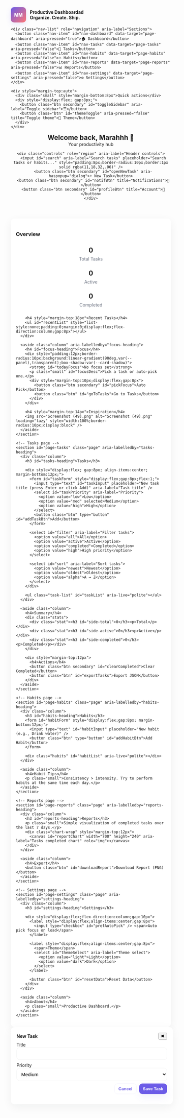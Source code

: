 <!doctype html>
<html lang="en">
<head>
<meta charset="utf-8" />
<meta name="viewport" content="width=device-width,initial-scale=1" />
<title>ProdDash — Productivity Dashboard</title>
<meta name="color-scheme" content="light dark">
<style>
  /* ===== Theme variables ===== */
  :root{
    --bg: #f6f7fb;
    --panel: #ffffff;
    --muted: #6b7280;
    --accent: #6c5ce7;
    --accent-2: #ff7675;
    --success: #22c55e;
    --danger: #ff4d6d;
    --card-shadow: 0 8px 30px rgba(24, 28, 40, .06);
    --glass: rgba(255,255,255,0.6);
    --radius: 12px;
    --focus: 3px solid rgba(108,92,231,.12);
    --max-width: 1200px;
    --transition: 200ms ease;
  }
  html[data-theme='dark']{
    --bg: #071022;
    --panel: linear-gradient(180deg,#071827,#071022);
    --muted: #98a1b3;
    --accent: #7c6cff;
    --accent-2: #ff7f93;
    --card-shadow: 0 12px 36px rgba(2,6,12,.6);
    --glass: rgba(255,255,255,0.02);
    --focus: 3px solid rgba(124,108,255,.12);
  }

  /* ===== Base ===== */
  *{box-sizing:border-box}
  html,body{height:100%}
  body{
    margin:0;
    font-family: Inter, ui-sans-serif, system-ui, -apple-system, "Segoe UI", Roboto, "Helvetica Neue", Arial;
    background: var(--bg);
    color: #0b1220;
    -webkit-font-smoothing:antialiased;
    -moz-osx-font-smoothing:grayscale;
    transition: background var(--transition), color var(--transition);
  }
  html[data-theme='dark'] body { color:#e6eef8; }

  /* App grid */
  .app {
    max-width: var(--max-width);
    margin: 22px auto;
    display: grid;
    grid-template-columns: 260px 1fr;
    gap: 18px;
    padding: 16px;
    align-items:start;
  }

  /* Sidebar */
  nav.sidebar {
    background: var(--panel);
    border-radius: var(--radius);
    box-shadow: var(--card-shadow);
    padding: 18px;
    display:flex;
    flex-direction:column;
    gap:12px;
    min-height: 640px;
  }
  .brand { display:flex; gap:12px; align-items:center; font-weight:700; }
  .logo { width:48px; height:48px; border-radius:10px; background:linear-gradient(135deg,var(--accent),var(--accent-2)); color:#fff; display:grid; place-items:center; font-weight:800; box-shadow:0 6px 18px rgba(108,92,231,.14); }
  .nav-list { display:flex; flex-direction:column; gap:8px; margin-top:6px; }
  .nav-item {
    display:flex; align-items:center; gap:12px; padding:10px; border-radius:10px; background:transparent; border:none; cursor:pointer; text-align:left; font-weight:600;
    transition: background var(--transition), transform 140ms;
  }
  .nav-item:hover{ background:var(--glass); transform:translateY(-2px); }
  .nav-item[aria-pressed="true"]{ box-shadow: var(--focus); background:linear-gradient(90deg, rgba(124,108,255,0.06), transparent); }

  .small { font-size:0.86rem; color:var(--muted); }

  /* Header */
  header.topbar {
    grid-column: 1 / -1;
    display:flex;
    justify-content:space-between;
    align-items:center;
    gap:12px;
    margin-bottom:4px;
  }
  .controls { display:flex; gap:10px; align-items:center; }
  .btn {
    border: none; background: var(--accent); color: #fff; padding:8px 12px; border-radius:10px; cursor:pointer; font-weight:700; box-shadow: 0 10px 24px rgba(108,92,231,.08);
    transition: transform 120ms, box-shadow 160ms;
  }
  .btn.secondary{ background: transparent; color:var(--accent); border:1px solid rgba(108,92,231,.08); box-shadow:none; font-weight:600; }
  .btn:active{ transform: translateY(1px) }

  /* Main layout */
  main.dashboard {
    min-height: 640px;
    display:grid;
    gap:20px;
    grid-template-columns: 1fr 360px;
    align-items:start;
  }
  .column {
    background: var(--panel);
    border-radius: var(--radius);
    padding:16px;
    box-shadow: var(--card-shadow);
  }

  /* Cards & components */
  .stats { display:flex; gap:12px; }
  .stat { flex:1; padding:12px; border-radius:10px; background: linear-gradient(180deg, rgba(255,255,255,0.6), rgba(255,255,255,0.02)); text-align:center; }
  .stat h3{ margin:0; font-size:1.3rem }
  .stat p{ margin:6px 0 0; color:var(--muted) }

  /* Task list */
  form#taskForm { display:flex; gap:8px; align-items:center; margin-bottom:12px; }
  input[type="text"], textarea, select, input[type="date"] {
    padding:10px; border-radius:10px; border:1px solid rgba(11,18,32,.06); background:transparent; font-size:0.95rem; outline:none; flex:1;
  }
  input:focus, textarea:focus, select:focus { box-shadow: var(--focus); border-color:var(--accent); }
  ul.task-list { list-style:none; padding:0; margin:0; display:flex; flex-direction:column; gap:10px; }
  li.task { display:flex; gap:12px; align-items:center; padding:12px; border-radius:10px; border:1px solid rgba(11,18,32,.04); }
  .task .meta { flex:1 }
  .task h4{ margin:0; font-size:1rem }
  .task p{ margin:6px 0 0; color:var(--muted); font-size:0.88rem }

  .chip { padding:6px 8px; border-radius:8px; font-size:0.78rem; color:#fff; background:var(--accent); }

  /* Modal backdrop */
  .modal-backdrop { position:fixed; inset:0; display:none; align-items:center; justify-content:center; background:rgba(2,6,23,.45); z-index:9999; }
  .modal { width:520px; max-width:94%; background:var(--panel); padding:18px; border-radius:12px; box-shadow:var(--card-shadow); }
  .modal header { display:flex; justify-content:space-between; align-items:center; margin-bottom:8px; }

  /* pages wrapper */
  .page { display:none; }
  .page.active { display:block; }

  /* habit list */
  .habits { display:flex; flex-direction:column; gap:10px; }
  .habit { display:flex; justify-content:space-between; align-items:center; padding:10px; border-radius:10px; background:linear-gradient(90deg, rgba(255,255,255,0.4), transparent); }

  /* reports */
  .chart-wrap{ padding:12px; border-radius:10px; background:linear-gradient(180deg, rgba(255,255,255,0.6), rgba(255,255,255,0.02)); box-shadow:var(--card-shadow); }

  /* responsive */
  @media (max-width: 980px){
    .app{ grid-template-columns:1fr; padding:12px }
    nav.sidebar{ display:none }
    main.dashboard{ grid-template-columns:1fr }
  }
  @media (max-width:520px){
    .stats{ flex-direction:column }
    header.topbar{ flex-direction:column; align-items:flex-start; gap:12px }
    .controls{ width:100%; justify-content:space-between }
  }

  /* accessibility helper */
  .sr-only{ position:absolute; left:-9999px; width:1px; height:1px; overflow:hidden }
  /* small niceties */
  a { color:inherit; text-decoration:none }
  button:focus { outline:none; box-shadow:var(--focus) }
</style>
</head>
<body>
<script>
  // initial theme from localStorage
  const saved = localStorage.getItem('pd-theme') || 'light';
  document.documentElement.setAttribute('data-theme', saved);
</script>

<div class="app" role="application" aria-labelledby="app-title">
  <!-- Sidebar -->
  <nav class="sidebar" aria-label="Main navigation">
    <div class="brand" tabindex="0">
      <div class="logo" aria-hidden="true">MM</div>
      <div>
        <div id="app-title">Productive Dashboardad</div>
        <div class="small">Organize. Create. Ship.</div>
      </div>
    </div>

    <div class="nav-list" role="navigation" aria-label="Sections">
      <button class="nav-item" id="nav-dashboard" data-target="page-dashboard" aria-pressed="true">🏠 Dashboard</button>
      <button class="nav-item" id="nav-tasks" data-target="page-tasks" aria-pressed="false">📝 Tasks</button>
      <button class="nav-item" id="nav-habits" data-target="page-habits" aria-pressed="false">🔥 Habits</button>
      <button class="nav-item" id="nav-reports" data-target="page-reports" aria-pressed="false">📊 Reports</button>
      <button class="nav-item" id="nav-settings" data-target="page-settings" aria-pressed="false">⚙️ Settings</button>
    </div>

    <div style="margin-top:auto">
      <div class="small" style="margin-bottom:8px">Quick actions</div>
      <div style="display:flex; gap:8px;">
        <button class="btn secondary" id="toggleSidebar" aria-label="Toggle sidebar">☰</button>
        <button class="btn" id="themeToggle" aria-pressed="false" title="Toggle theme">🌙 Theme</button>
      </div>
    </div>
  </nav>

  <!-- Header -->
  <header class="topbar" role="banner">
    <div>
      <h2 style="margin:0">Welcome back, Marahhh 👋</h2>
      <div class="small">Your productivity hub</div>
    </div>

    <div class="controls" role="region" aria-label="Header controls">
      <input id="search" aria-label="Search tasks" placeholder="Search tasks or habits..." style="padding:8px;border-radius:10px;border:1px solid rgba(11,18,32,.06)" />
      <button class="btn secondary" id="openNewTask" aria-haspopup="dialog">+ New Task</button>
      <button class="btn secondary" id="notifBtn" title="Notifications">🔔</button>
      <button class="btn secondary" id="profileBtn" title="Account">👤</button>
    </div>
  </header>

  <!-- MAIN: pages placed in same spatial area -->
  <main class="dashboard" id="main-area" role="main">
    <!-- Left column content will change per page; right column is contextual -->
    <section id="page-dashboard" class="page active" aria-labelledby="dashboard-heading">
      <div class="column">
        <h3 id="dashboard-heading">Overview</h3>
        <div class="stats" aria-hidden="false">
          <div class="stat"><h3 id="stat-total">0</h3><p>Total Tasks</p></div>
          <div class="stat"><h3 id="stat-active">0</h3><p>Active</p></div>
          <div class="stat"><h3 id="stat-completed">0</h3><p>Completed</p></div>
        </div>

        <h4 style="margin-top:18px">Recent Tasks</h4>
        <ul id="recentList" style="list-style:none;padding:0;margin:0;display:flex;flex-direction:column;gap:8px"></ul>
      </div>

      <aside class="column" aria-labelledby="focus-heading">
        <h4 id="focus-heading">Focus</h4>
        <div style="padding:12px;border-radius:10px;background:linear-gradient(90deg,var(--panel),transparent);box-shadow:var(--card-shadow)">
          <strong id="todayFocus">No focus set</strong>
          <p class="small" id="focusDesc">Pick a task or auto-pick one.</p>
          <div style="margin-top:10px;display:flex;gap:8px">
            <button class="btn secondary" id="pickFocus">Auto Pick</button>
            <button class="btn" id="goToTasks">Go to Tasks</button>
          </div>
        </div>

        <h4 style="margin-top:14px">Inspiration</h4>
        <img src="Screenshot (49).png" alt="Screenshot (49).png" loading="lazy" style="width:100%;border-radius:10px;display:block" />
      </aside>
    </section>

    <!-- Tasks page -->
    <section id="page-tasks" class="page" aria-labelledby="tasks-heading">
      <div class="column">
        <h3 id="tasks-heading">Tasks</h3>

        <div style="display:flex; gap:8px; align-items:center; margin-bottom:12px;">
          <form id="taskForm" style="display:flex;gap:8px;flex:1;">
            <input type="text" id="taskInput" placeholder="New task title (press Enter or click Add)" aria-label="Task title" />
            <select id="taskPriority" aria-label="Priority">
              <option value="low">Low</option>
              <option value="med" selected>Medium</option>
              <option value="high">High</option>
            </select>
            <button class="btn" type="button" id="addTaskBtn">Add</button>
          </form>

          <select id="filter" aria-label="Filter tasks">
            <option value="all">All</option>
            <option value="active">Active</option>
            <option value="completed">Completed</option>
            <option value="high">High priority</option>
          </select>

          <select id="sort" aria-label="Sort tasks">
            <option value="newest">Newest</option>
            <option value="oldest">Oldest</option>
            <option value="alpha">A → Z</option>
          </select>
        </div>

        <ul class="task-list" id="taskList" aria-live="polite"></ul>
      </div>

      <aside class="column">
        <h4>Summary</h4>
        <div class="stats">
          <div class="stat"><h3 id="side-total">0</h3><p>Total</p></div>
          <div class="stat"><h3 id="side-active">0</h3><p>Active</p></div>
          <div class="stat"><h3 id="side-completed">0</h3><p>Completed</p></div>
        </div>

        <div style="margin-top:12px">
          <h4>Actions</h4>
          <button class="btn secondary" id="clearCompleted">Clear Completed</button>
          <button class="btn" id="exportTasks">Export JSON</button>
        </div>
      </aside>
    </section>

    <!-- Habits page -->
    <section id="page-habits" class="page" aria-labelledby="habits-heading">
      <div class="column">
        <h3 id="habits-heading">Habits</h3>
        <form id="habitForm" style="display:flex;gap:8px; margin-bottom:12px;">
          <input type="text" id="habitInput" placeholder="New habit (e.g., Drink water)" />
          <button class="btn" type="button" id="addHabitBtn">Add Habit</button>
        </form>

        <div class="habits" id="habitList" aria-live="polite"></div>
      </div>

      <aside class="column">
        <h4>Habit Tips</h4>
        <p class="small">Consistency > intensity. Try to perform habits at the same time each day.</p>
      </aside>
    </section>

    <!-- Reports page -->
    <section id="page-reports" class="page" aria-labelledby="reports-heading">
      <div class="column">
        <h3 id="reports-heading">Reports</h3>
        <p class="small">Simple visualization of completed tasks over the last 7 days.</p>
        <div class="chart-wrap" style="margin-top:12px">
          <canvas id="reportChart" width="700" height="240" aria-label="Tasks completed chart" role="img"></canvas>
        </div>
      </div>

      <aside class="column">
        <h4>Export</h4>
        <button class="btn" id="downloadReport">Download Report (PNG)</button>
      </aside>
    </section>

    <!-- Settings page -->
    <section id="page-settings" class="page" aria-labelledby="settings-heading">
      <div class="column">
        <h3 id="settings-heading">Settings</h3>

        <div style="display:flex;flex-direction:column;gap:10px">
          <label style="display:flex;align-items:center;gap:8px">
            <input type="checkbox" id="prefAutoPick" /> <span>Auto pick focus on load</span>
          </label>

          <label style="display:flex;align-items:center;gap:8px">
            <span>Theme</span>
            <select id="themeSelect" aria-label="Theme select">
              <option value="light">Light</option>
              <option value="dark">Dark</option>
            </select>
          </label>

          <button class="btn" id="resetData">Reset Data</button>
        </div>
      </div>

      <aside class="column">
        <h4>About</h4>
        <p class="small">Productive Dashboard.</p>
      </aside>
    </section>
  </main>
</div>

<!-- Modal (used for New Task from header) -->
<div class="modal-backdrop" id="modalBackdrop" aria-hidden="true" role="dialog" aria-modal="true">
  <div class="modal" role="document">
    <header><strong>New Task</strong><button id="closeModal" aria-label="Close">✖</button></header>
    <form id="modalForm">
      <label>
        Title
        <input type="text" id="modalTitle" required style="width:100%;margin-bottom:8px" />
      </label>
      <label>
        Priority
        <select id="modalPriority" style="width:100%;margin-bottom:8px">
          <option value="low">Low</option><option value="med" selected>Medium</option><option value="high">High</option>
        </select>
      </label>
      <div style="display:flex;gap:8px;justify-content:flex-end">
        <button class="btn secondary" type="button" id="modalCancel">Cancel</button>
        <button class="btn" type="submit">Save Task</button>
      </div>
    </form>
  </div>
</div>

<script>
/* ========== Data Persistence ========== */
const TASK_KEY = 'prodash.tasks.v1';
const HABIT_KEY = 'prodash.habits.v1';
const THEME_KEY = 'prodash.theme.v1';
const PREFS_KEY = 'prodash.prefs.v1';

let tasks = JSON.parse(localStorage.getItem(TASK_KEY) || '[]');
let habits = JSON.parse(localStorage.getItem(HABIT_KEY) || '[]');
let prefs = JSON.parse(localStorage.getItem(PREFS_KEY) || '{}');

/* ========== Utilities ========== */
const uid = ()=>Math.random().toString(36).slice(2,9);
const nowISO = ()=> new Date().toISOString();

function saveAll(){
  localStorage.setItem(TASK_KEY, JSON.stringify(tasks));
  localStorage.setItem(HABIT_KEY, JSON.stringify(habits));
  localStorage.setItem(PREFS_KEY, JSON.stringify(prefs));
}

/* ========== Navigation (pages) ========== */
const navButtons = document.querySelectorAll('.nav-item');
const pages = document.querySelectorAll('.page');
function showPage(id){
  pages.forEach(p => p.id === id ? p.classList.add('active') : p.classList.remove('active'));
  navButtons.forEach(b => b.setAttribute('aria-pressed', b.dataset.target === id));
  // focus first input on tasks
  if(id === 'page-tasks') document.getElementById('taskInput').focus();
  // rerender relevant content
  render();
}
navButtons.forEach(btn=>{
  btn.addEventListener('click', ()=> showPage(btn.dataset.target));
});
document.getElementById('goToTasks').addEventListener('click', ()=> showPage('page-tasks'));

/* sidebar toggle */
document.getElementById('toggleSidebar').addEventListener('click', ()=>{
  const nav = document.querySelector('nav.sidebar');
  nav.style.display = (getComputedStyle(nav).display === 'none') ? 'flex' : 'none';
});

/* theme toggle + sync with select */
const themeToggle = document.getElementById('themeToggle');
const themeSelect = document.getElementById('themeSelect');
function applyTheme(t){
  document.documentElement.setAttribute('data-theme', t);
  localStorage.setItem(THEME_KEY, t);
  themeSelect.value = t;
  themeToggle.setAttribute('aria-pressed', t==='dark');
}
themeToggle.addEventListener('click', ()=>{
  const current = document.documentElement.getAttribute('data-theme') || 'light';
  applyTheme(current === 'light' ? 'dark' : 'light');
});
themeSelect.addEventListener('change', ()=> applyTheme(themeSelect.value));
// init theme from saved or prefer-color-scheme
applyTheme(localStorage.getItem(THEME_KEY) || (window.matchMedia && window.matchMedia('(prefers-color-scheme: dark)').matches ? 'dark' : 'light'));

/* ========== Tasks: render & actions ========== */
const taskListEl = document.getElementById('taskList');
const taskInput = document.getElementById('taskInput');
const taskPriority = document.getElementById('taskPriority');
const filterEl = document.getElementById('filter');
const sortEl = document.getElementById('sort');

function renderTasks(){
  // filter & sort
  let list = [...tasks];
  const f = filterEl.value;
  if(f==='active') list = list.filter(t=>!t.completed);
  if(f==='completed') list = list.filter(t=>t.completed);
  if(f==='high') list = list.filter(t=>t.priority==='high');

  if(sortEl.value==='alpha') list.sort((a,b)=>a.title.localeCompare(b.title));
  if(sortEl.value==='newest') list.sort((a,b)=>b.createdAt.localeCompare(a.createdAt));
  if(sortEl.value==='oldest') list.sort((a,b)=>a.createdAt.localeCompare(b.createdAt));

  taskListEl.innerHTML = '';
  if(list.length===0){
    taskListEl.innerHTML = '<li class="small">No tasks — add one!</li>';
  }
  list.forEach(t=>{
    const li = document.createElement('li');
    li.className='task';
    li.innerHTML = `
      <input type="checkbox" ${t.completed ? 'checked' : ''} aria-label="Complete ${t.title}" />
      <div class="meta">
        <h4>${escapeHTML(t.title)} ${t.priority==='high'?'<span class="chip" title="High priority">🔥</span>':''}</h4>
        <p>${escapeHTML(t.description || '')} <span class="small"> • ${new Date(t.createdAt).toLocaleString()}</span></p>
      </div>
      <div style="display:flex;gap:8px">
        <button class="btn secondary" data-action="edit">Edit</button>
        <button class="btn" data-action="remove">Remove</button>
      </div>
    `;
    // checkbox
    const checkbox = li.querySelector('input[type="checkbox"]');
    checkbox.addEventListener('change', (e)=>{
      t.completed = e.target.checked;
      saveAll(); render();
    });
    // edit
    li.querySelector('[data-action="edit"]').addEventListener('click', ()=> openEditModal(t.id));
    // remove
    li.querySelector('[data-action="remove"]').addEventListener('click', ()=>{
      if(confirm(`Remove "${t.title}"?`)){
        tasks = tasks.filter(x=>x.id!==t.id);
        saveAll(); render();
      }
    });
    taskListEl.appendChild(li);
  });
  // update side stats
  document.getElementById('stat-total').innerText = tasks.length;
  document.getElementById('stat-active').innerText = tasks.filter(t=>!t.completed).length;
  document.getElementById('stat-completed').innerText = tasks.filter(t=>t.completed).length;
  document.getElementById('side-total').innerText = tasks.length;
  document.getElementById('side-active').innerText = tasks.filter(t=>!t.completed).length;
  document.getElementById('side-completed').innerText = tasks.filter(t=>t.completed).length;

  // recent list
  const recent = document.getElementById('recentList');
  recent.innerHTML = '';
  tasks.slice(0,5).forEach(rt=>{
    const item = document.createElement('li');
    item.style.listStyle='none';
    item.innerHTML = `<div style="display:flex;justify-content:space-between;align-items:center;padding:8px;border-radius:8px;background:linear-gradient(90deg, rgba(255,255,255,0.5), transparent)"><span>${escapeHTML(rt.title)}</span><small class="small">${new Date(rt.createdAt).toLocaleDateString()}</small></div>`;
    recent.appendChild(item);
  });

  // reports chart update
  updateChart();
}
function escapeHTML(s=''){ return String(s).replaceAll('&','&amp;').replaceAll('<','&lt;').replaceAll('>','&gt;'); }

/* add task */
document.getElementById('addTaskBtn').addEventListener('click', addTaskFromForm);
taskInput.addEventListener('keydown', (e)=>{ if(e.key==='Enter'){ e.preventDefault(); addTaskFromForm(); } });
function addTaskFromForm(){
  const title = taskInput.value.trim();
  if(!title) { taskInput.focus(); return; }
  tasks.unshift({ id: uid(), title, description:'', priority: taskPriority.value, completed:false, createdAt: nowISO() });
  taskInput.value=''; taskPriority.value='med';
  saveAll(); render(); showPageIfNotActive('page-tasks');
}

/* modal new task from header */
const modalBackdrop = document.getElementById('modalBackdrop');
document.getElementById('openNewTask').addEventListener('click', ()=>{ modalBackdrop.style.display='flex'; modalBackdrop.removeAttribute('aria-hidden'); document.getElementById('modalTitle').focus(); });
document.getElementById('closeModal').addEventListener('click', hideModal);
document.getElementById('modalCancel').addEventListener('click', hideModal);
modalBackdrop.addEventListener('click', (e)=>{ if(e.target===modalBackdrop) hideModal(); });
document.getElementById('modalForm').addEventListener('submit', (e)=>{
  e.preventDefault();
  const title = document.getElementById('modalTitle').value.trim();
  if(!title) return;
  const p = document.getElementById('modalPriority').value;
  tasks.unshift({ id: uid(), title, description:'', priority:p, completed:false, createdAt: nowISO() });
  hideModal(); saveAll(); render(); showPageIfNotActive('page-tasks');
});
function openEditModal(taskId){
  const t = tasks.find(x=>x.id===taskId);
  if(!t) return;
  modalBackdrop.style.display='flex'; modalBackdrop.removeAttribute('aria-hidden');
  document.getElementById('modalTitle').value = t.title;
  document.getElementById('modalPriority').value = t.priority || 'med';
  // replace submit handler temporarily
  const handler = function(e){
    e.preventDefault();
    t.title = document.getElementById('modalTitle').value.trim();
    t.priority = document.getElementById('modalPriority').value;
    saveAll(); render(); hideModal();
    document.getElementById('modalForm').removeEventListener('submit', handler);
  };
  document.getElementById('modalForm').addEventListener('submit', handler, { once: true });
}
function hideModal(){ modalBackdrop.style.display='none'; modalBackdrop.setAttribute('aria-hidden','true'); document.getElementById('modalForm').reset(); }

/* helpers */
function showPageIfNotActive(id){ if(!document.getElementById(id).classList.contains('active')) showPage(id); }

/* filter & sort */
filterEl.addEventListener('change', renderTasks);
sortEl.addEventListener('change', renderTasks);

/* clear completed & export */
document.getElementById('clearCompleted').addEventListener('click', ()=>{
  if(!tasks.some(t=>t.completed)) return alert('No completed tasks');
  if(confirm('Clear completed tasks?')){ tasks = tasks.filter(t=>!t.completed); saveAll(); render(); }
});
document.getElementById('exportTasks').addEventListener('click', ()=>{
  const data = JSON.stringify(tasks, null, 2);
  const blob = new Blob([data], {type:'application/json'});
  const url = URL.createObjectURL(blob);
  const a = document.createElement('a'); a.href = url; a.download = 'tasks.json'; a.click(); URL.revokeObjectURL(url);
});

/* ========== Habits ========== */
const habitListEl = document.getElementById('habitList'), habitInput = document.getElementById('habitInput');
document.getElementById('addHabitBtn').addEventListener('click', ()=>{
  const h = habitInput.value.trim(); if(!h) return; habits.unshift({ id: uid(), title: h, streak:0, lastDone:null }); habitInput.value=''; saveAll(); render();
});

function renderHabits(){
  habitListEl.innerHTML = '';
  if(habits.length===0){ habitListEl.innerHTML = '<div class="small">No habits yet — add one!</div>'; return; }
  habits.forEach(h=>{
    const div = document.createElement('div'); div.className='habit';
    const left = document.createElement('div'); left.innerHTML = `<strong>${escapeHTML(h.title)}</strong><div class="small">Streak: ${h.streak}</div>`;
    const right = document.createElement('div');
    const btn = document.createElement('button'); btn.className='btn secondary'; btn.textContent='Done Today';
    btn.addEventListener('click', ()=>{
      // if already done today, toggle off
      const today = new Date().toISOString().slice(0,10);
      if(h.lastDone === today){ h.lastDone = null; h.streak = Math.max(0,h.streak-1); }
      else {
        // if last done yesterday -> increment streak, else reset to 1
        const yesterday = new Date(Date.now() - 86400000).toISOString().slice(0,10);
        if(h.lastDone === yesterday) h.streak += 1; else h.streak = 1;
        h.lastDone = today;
      }
      saveAll(); render();
    });
    const rem = document.createElement('button'); rem.className='btn'; rem.textContent='Remove'; rem.style.marginLeft='8px';
    rem.addEventListener('click', ()=>{ if(confirm(`Remove habit "${h.title}"?`)){ habits = habits.filter(x=>x.id!==h.id); saveAll(); render(); }});
    right.append(btn, rem);
    div.append(left, right);
    habitListEl.appendChild(div);
  });
}

/* ========== Reports: simple canvas chart ========== */
const chartCanvas = document.getElementById('reportChart');
function updateChart(){
  const ctx = chartCanvas.getContext('2d');
  ctx.clearRect(0,0,chartCanvas.width,chartCanvas.height);
  // compute completed tasks per day (last 7 days)
  const days = [];
  for(let i=6;i>=0;i--){
    const d = new Date(); d.setDate(d.getDate()-i);
    days.push(d.toISOString().slice(0,10));
  }
  const counts = days.map(day => tasks.filter(t => t.completed && t.createdAt.slice(0,10) === day).length);
  // draw simple bar chart
  const padding = 30;
  const w = chartCanvas.width - padding*2;
  const h = chartCanvas.height - padding*2;
  const max = Math.max(1, ...counts);
  const barW = w / counts.length * 0.7;
  counts.forEach((c,i)=>{
    const x = padding + i*(w/counts.length) + (w/counts.length - barW)/2;
    const barH = (c/max) * (h - 20);
    const y = padding + (h - barH);
    ctx.fillStyle = 'rgba(108,92,231,0.9)';
    ctx.fillRect(x, y, barW, barH);
    // label
    ctx.fillStyle = getComputedStyle(document.documentElement).getPropertyValue('--muted') || '#6b7280';
    ctx.font = '12px system-ui, Arial';
    ctx.fillText(String(c), x + 6, y - 6);
    // day label
    const short = new Date(days[i]).toLocaleDateString(undefined, {weekday:'short'});
    ctx.fillText(short, x, padding + h + 16);
  });
}

/* download chart as PNG */
document.getElementById('downloadReport').addEventListener('click', ()=>{
  const url = chartCanvas.toDataURL('image/png');
  const a = document.createElement('a'); a.href = url; a.download = 'report.png'; a.click();
});

/* ========== Settings handlers ========== */
document.getElementById('prefAutoPick').addEventListener('change',(e)=>{ prefs.autoPick = e.target.checked; saveAll(); });
document.getElementById('resetData').addEventListener('click', ()=>{ if(confirm('Reset all data?')){ tasks=[]; habits=[]; prefs={}; saveAll(); render(); } });

/* ========== Small UX / misc handlers ========== */
document.getElementById('notifBtn').addEventListener('click', ()=> alert('No new notifications — you’re all caught up!'));
document.getElementById('profileBtn').addEventListener('click', ()=> alert('Profile menu: (not implemented)'));
document.getElementById('pickFocus').addEventListener('click', ()=>{
  const active = tasks.filter(t=>!t.completed);
  if(!active.length) return alert('No active tasks');
  const pick = active[Math.floor(Math.random()*active.length)];
  document.getElementById('todayFocus').innerText = pick.title;
  document.getElementById('focusDesc').innerText = pick.description || '';
  showPage('page-dashboard');
});
document.getElementById('goToTasks').addEventListener('click', ()=> showPage('page-tasks'));

/* export/import initial demo data on first load */
if(tasks.length===0 && localStorage.getItem('prodash_demo')!=='1'){
  tasks = [
    { id:uid(), title:'Plan Spring capsule', description:'Sketch 6 looks', priority:'high', completed:false, createdAt: nowISO() },
    { id:uid(), title:'Write product descriptions', description:'3 per item', priority:'med', completed:false, createdAt: nowISO() },
    { id:uid(), title:'Review photoshoot', description:'Select top 30', priority:'low', completed:true, createdAt: nowISO() }
  ];
  localStorage.setItem('prodash_demo','1');
  saveAll();
}

/* initial render entrypoint */
function render(){
  renderTasks();
  renderHabits();
  updateChart();
  // sync preferences UI
  document.getElementById('prefAutoPick').checked = !!prefs.autoPick;
  // ensure correct theme select
  document.getElementById('themeSelect').value = document.documentElement.getAttribute('data-theme') || 'light';
}
render();

/* helper: open edit if double-click a task */
taskListEl.addEventListener('dblclick', (e)=>{
  const li = e.target.closest('li.task');
  if(li) {
    const id = tasks.find(t=>t.title === li.querySelector('.meta h4').innerText.replace('🔥','').trim())?.id;
    if(id) openEditModal(id);
  }
});
</script>
</body>
</html>
